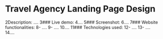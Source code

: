 # Travel Agency Landing Page Design

2Description: ….
3### Live demo:
4….
5### Screenshot:
6….
7### Website functionalities:
8- ….
9- ….
10….
11### Technologies used:
12- ….
13- ….
14….
